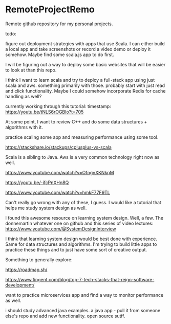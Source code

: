 
# RemoteProjectRemo
Remote github repository for my personal projects.

todo:

figure out deployment strategies with apps that use Scala. I can either build a local app and take screenshots or record a video demo or deploy it somehow. Maybe find some scala.js app to do first.

I will be figuring out a way to deploy some basic websites that will be easier to look at than this repo. 

I think I want to learn scala and try to deploy a full-stack app using just scala and aws. something primarily with those. probably start with just read and click functionality. Maybe I could somehow incorporate Redis for cache handling as well?

currently working through this tutorial: timestamp: https://youtu.be/tNLS6rOGBlo?t=705


At some point, I want to review C++ and do some data structures + algorithms with it. 

practice scaling some app and measuring performance using some tool.

https://stackshare.io/stackups/cplusplus-vs-scala

Scala is a sibling to Java. Aws is a very common technology right now as well.

https://www.youtube.com/watch?v=OfngvXKNkpM

https://youtu.be/-ifcPnXHn8Q

https://www.youtube.com/watch?v=hmkF77F9TL

Can't really go wrong with any of these, I guess. I would like a tutorial that helps me study system design as well. 

I found this awesome resource on learning system design. Well, a few. The donnemartin whatever one on github and this series of video lectures: 
https://www.youtube.com/@SystemDesignInterview

I think that learning system design would be best done with experience. Same for data structures and algorithms. I'm trying to build little apps to practice these things and to just have some sort of creative output.

Something to generally explore: 

https://roadmap.sh/

https://www.fingent.com/blog/top-7-tech-stacks-that-reign-software-development/

want to practice microservices app and find a way to monitor performance as well.

i should study advanced java examples. a java app - pull it from someone else's repo and add new functionality. open source sutff.
